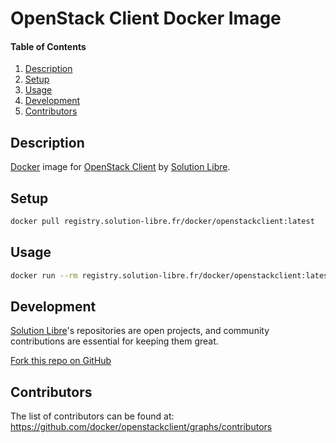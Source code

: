 # OpenStack Client Docker Image

<!-- markdownlint-disable-next-line MD001 -->
#### Table of Contents

1. [Description](#description)
2. [Setup](#setup)
3. [Usage](#usage)
4. [Development](#development)
5. [Contributors](#contributors)

## Description

[Docker](https://www.docker.com/) image for
[OpenStack Client](https://docs.openstack.org/newton/user-guide/common/cli-overview.html) by [Solution Libre].

## Setup

```sh
docker pull registry.solution-libre.fr/docker/openstackclient:latest
```

## Usage

```sh
docker run --rm registry.solution-libre.fr/docker/openstackclient:latest --version
```

## Development

[Solution Libre]'s repositories are open projects,
and community contributions are essential for keeping them great.

[Fork this repo on GitHub](https://github.com/docker/openstackclient/fork)

## Contributors

The list of contributors can be found at: <https://github.com/docker/openstackclient/graphs/contributors>

[Solution Libre]: https://www.solution-libre.fr
